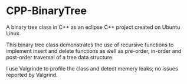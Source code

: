 CPP-BinaryTree
==============

A binary tree class in C++ as an eclipse C++ project created on Ubuntu Linux.

This binary tree class demonstrates the use of recursive functions to implement insert and delete functions as well as pre-order, in-order and post-order traversal of a tree data structure.

I use Valgrinde to profile the class and detect memery leaks; no issues reported by Valgrind.
